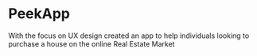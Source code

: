 # PeekApp
With the focus on UX design created an app to help individuals looking to purchase a house on the online Real Estate Market
